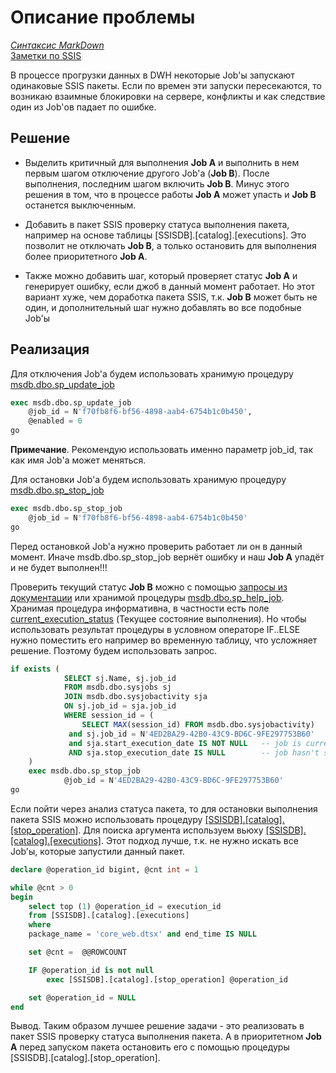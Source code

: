 # Описание проблемы

*[Синтаксис MarkDown](https://www.markdownguide.org/basic-syntax/)*  
[Заметки по SSIS](../SSIS_note.md)  

В процессе прогрузки данных в DWH некоторые Job'ы запускают одинаковые SSIS пакеты. Если по времен эти запуски пересекаются, то возникаю взаимные блокировки на сервере, конфликты и как следствие один из Job'ов падает по ошибке.

## Решение

- Выделить критичный для выполнения **Job A** и выполнить в нем первым шагом отключение другого Job'а (**Job B**). После выполнения, последним шагом включить **Job B**. Минус этого решения в том, что в процессе работы **Job A** может упасть и **Job B** останется выключенным.

- Добавить в пакет SSIS проверку статуса выполнения пакета, например на основе таблицы [SSISDB].[catalog].[executions]. Это позволит не отключать **Job B**, а только остановить для выполнения более приоритетного **Job A**.
- Также можно добавить шаг, который проверяет статус **Job A** и генерирует ошибку, если джоб в данный момент работает. Но этот вариант хуже, чем доработка пакета SSIS, т.к.  **Job B** может быть не один, и дополнительный шаг нужно добавлять во все подобные Job'ы

## Реализация

Для отключения Job'а будем использовать хранимую процедуру [msdb.dbo.sp_update_job](https://docs.microsoft.com/ru-ru/sql/relational-databases/system-stored-procedures/sp-update-job-transact-sql?view=sql-server-ver15)

```sql
exec msdb.dbo.sp_update_job
	@job_id = N'f70fb8f6-bf56-4898-aab4-6754b1c0b450',
	@enabled = 0
go
```

**Примечание**. Рекомендую использовать именно параметр job_id, так как имя Job'а может меняться.

Для остановки Job'а будем использовать хранимую процедуру [msdb.dbo.sp_stop_job](https://docs.microsoft.com/ru-ru/sql/relational-databases/system-stored-procedures/sp-stop-job-transact-sql?view=sql-server-ver15)

```sql
exec msdb.dbo.sp_stop_job
	@job_id = N'f70fb8f6-bf56-4898-aab4-6754b1c0b450'
go
```

Перед остановкой Job'а нужно проверить работает ли он в данный момент. Иначе msdb.dbo.sp_stop_job вернёт ошибку и наш **Job A** упадёт и не будет выполнен!!!

Проверить текущий статус **Job B** можно с помощью [запросы из документации](https://docs.microsoft.com/ru-ru/sql/relational-databases/system-tables/dbo-sysjobactivity-transact-sql?view=sql-server-ver15) или хранимой процедуры [msdb.dbo.sp_help_job](https://docs.microsoft.com/ru-ru/sql/relational-databases/system-stored-procedures/sp-help-job-transact-sql?view=sql-server-ver15). Хранимая процедура информативна, в частности есть поле [current_execution_status](./current_execution_status.md) (Текущее состояние выполнения). Но чтобы использовать результат процедуры в условном операторе IF..ELSE нужно поместить его например во временную таблицу, что усложняет решение. Поэтому будем использовать запрос.

```sql
if exists (
			SELECT sj.Name, sj.job_id
			FROM msdb.dbo.sysjobs sj
			JOIN msdb.dbo.sysjobactivity sja
			ON sj.job_id = sja.job_id
			WHERE session_id = (
				SELECT MAX(session_id) FROM msdb.dbo.sysjobactivity)	-- make sure this is the most recent run
			 and sj.job_id = N'4ED2BA29-42B0-43C9-BD6C-9FE297753B60'
			 and sja.start_execution_date IS NOT NULL	-- job is currently running
			 AND sja.stop_execution_date IS NULL		-- job hasn't stopped running
	)
	exec msdb.dbo.sp_stop_job
			@job_id = N'4ED2BA29-42B0-43C9-BD6C-9FE297753B60'
go
```

Если пойти через анализ статуса пакета, то для остановки выполнения пакета SSIS можно использовать процедуру [[SSISDB].[catalog].[stop_operation]](https://docs.microsoft.com/ru-ru/sql/integration-services/system-stored-procedures/catalog-stop-operation-ssisdb-database?view=sql-server-ver15). Для поиска аргумента используем вьюху [[SSISDB].[catalog].[executions]](https://docs.microsoft.com/ru-ru/sql/integration-services/system-views/catalog-executions-ssisdb-database?view=sql-server-ver15). Этот подход лучше, т.к. не нужно искать все Job'ы, которые запустили данный пакет.

```sql
declare @operation_id bigint, @cnt int = 1

while @cnt > 0
begin
	select top (1) @operation_id = execution_id
	from [SSISDB].[catalog].[executions]
	where 
	package_name = 'core_web.dtsx' and end_time IS NULL

	set @cnt =  @@ROWCOUNT

	IF @operation_id is not null
		exec [SSISDB].[catalog].[stop_operation] @operation_id

	set @operation_id = NULL
end
```

Вывод. Таким образом лучшее решение задачи - это реализовать в пакет SSIS проверку статуса выполнения пакета. А в приоритетном  **Job A** перед запуском пакета остановить его с помощью процедуры  [SSISDB].[catalog].[stop_operation].